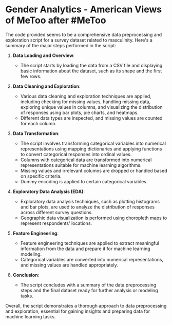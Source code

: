 # Gender Analytics - American Views of MeToo after #MeToo

The code provided seems to be a comprehensive data preprocessing and exploration script for a survey dataset related to masculinity. Here's a summary of the major steps performed in the script:

1. **Data Loading and Overview**:
   - The script starts by loading the data from a CSV file and displaying basic information about the dataset, such as its shape and the first few rows.

2. **Data Cleaning and Exploration**:
   - Various data cleaning and exploration techniques are applied, including checking for missing values, handling missing data, exploring unique values in columns, and visualizing the distribution of responses using bar plots, pie charts, and heatmaps.
   - Different data types are inspected, and missing values are counted for each column.

3. **Data Transformation**:
   - The script involves transforming categorical variables into numerical representations using mapping dictionaries and applying functions to convert categorical responses into ordinal values.
   - Columns with categorical data are transformed into numerical representations suitable for machine learning algorithms.
   - Missing values and irrelevant columns are dropped or handled based on specific criteria.
   - Dummy encoding is applied to certain categorical variables.

4. **Exploratory Data Analysis (EDA)**:
   - Exploratory data analysis techniques, such as plotting histograms and bar plots, are used to analyze the distribution of responses across different survey questions.
   - Geographic data visualization is performed using choropleth maps to represent respondents' locations.

5. **Feature Engineering**:
   - Feature engineering techniques are applied to extract meaningful information from the data and prepare it for machine learning modeling.
   - Categorical variables are converted into numerical representations, and missing values are handled appropriately.

6. **Conclusion**:
   - The script concludes with a summary of the data preprocessing steps and the final dataset ready for further analysis or modeling tasks.

Overall, the script demonstrates a thorough approach to data preprocessing and exploration, essential for gaining insights and preparing data for machine learning tasks.
